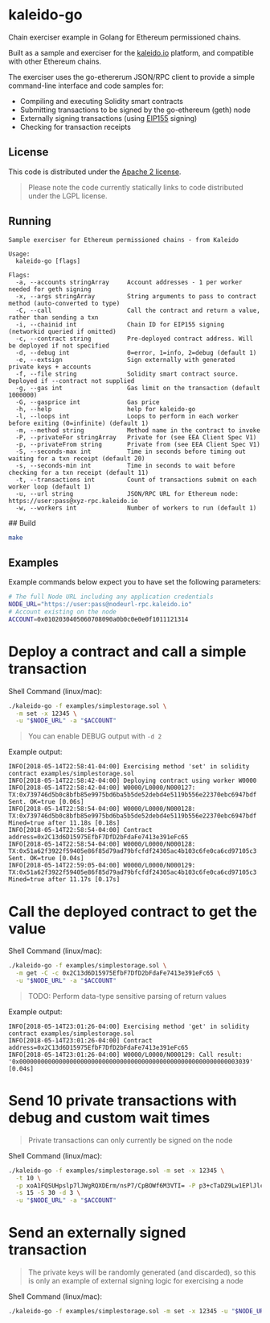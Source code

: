 # kaleido-go

Chain exerciser example in Golang for Ethereum permissioned chains.

Built as a sample and exerciser for the [kaleido.io](https://kaleido.io) platform,
and compatible with other Ethereum chains.

The exerciser uses the go-ethererum JSON/RPC client to provide a simple command-line
interface and code samples for:
- Compiling and executing Solidity smart contracts
- Submitting transactions to be signed by the go-ethereum (geth) node
- Externally signing transactions (using [EIP155](https://github.com/ethereum/EIPs/blob/master/EIPS/eip-155.md) signing)
- Checking for transaction receipts

## License

This code is distributed under the [Apache 2 license](LICENSE).

> Please note the code currently statically links to code distributed under the
> LGPL license.

## Running

```
Sample exerciser for Ethereum permissioned chains - from Kaleido

Usage:
  kaleido-go [flags]

Flags:
  -a, --accounts stringArray     Account addresses - 1 per worker needed for geth signing
  -x, --args stringArray         String arguments to pass to contract method (auto-converted to type)
  -C, --call                     Call the contract and return a value, rather than sending a txn
  -i, --chainid int              Chain ID for EIP155 signing (networkid queried if omitted)
  -c, --contract string          Pre-deployed contract address. Will be deployed if not specified
  -d, --debug int                0=error, 1=info, 2=debug (default 1)
  -e, --extsign                  Sign externally with generated private keys + accounts
  -f, --file string              Solidity smart contract source. Deployed if --contract not supplied
  -g, --gas int                  Gas limit on the transaction (default 1000000)
  -G, --gasprice int             Gas price
  -h, --help                     help for kaleido-go
  -l, --loops int                Loops to perform in each worker before exiting (0=infinite) (default 1)
  -m, --method string            Method name in the contract to invoke
  -P, --privateFor stringArray   Private for (see EEA Client Spec V1)
  -p, --privateFrom string       Private from (see EEA Client Spec V1)
  -S, --seconds-max int          Time in seconds before timing out waiting for a txn receipt (default 20)
  -s, --seconds-min int          Time in seconds to wait before checking for a txn receipt (default 11)
  -t, --transactions int         Count of transactions submit on each worker loop (default 1)
  -u, --url string               JSON/RPC URL for Ethereum node: https://user:pass@xyz-rpc.kaleido.io
  -w, --workers int              Number of workers to run (default 1)
```

## Build

```sh
make
```

## Examples

Example commands below expect you to have set the following parameters:

```sh
# The full Node URL including any application credentials
NODE_URL="https://user:pass@nodeurl-rpc.kaleido.io"
# Account existing on the node
ACCOUNT=0x0102030405060708090a0b0c0e0e0f1011121314
```

# Deploy a contract and call a simple transaction

Shell Command (linux/mac):

```sh
./kaleido-go -f examples/simplestorage.sol \
  -m set -x 12345 \
  -u "$NODE_URL" -a "$ACCOUNT"
```

> You can enable DEBUG output with `-d 2`

Example output:

```
INFO[2018-05-14T22:58:41-04:00] Exercising method 'set' in solidity contract examples/simplestorage.sol
INFO[2018-05-14T22:58:42-04:00] Deploying contract using worker W0000
INFO[2018-05-14T22:58:42-04:00] W0000/L0000/N000127: TX:0x739746d5b0c8bfb85e9975bd6ba5b5de52debd4e5119b556e22370ebc6947bdf Sent. OK=true [0.06s]
INFO[2018-05-14T22:58:54-04:00] W0000/L0000/N000128: TX:0x739746d5b0c8bfb85e9975bd6ba5b5de52debd4e5119b556e22370ebc6947bdf Mined=true after 11.18s [0.18s]
INFO[2018-05-14T22:58:54-04:00] Contract address=0x2C13d6D15975EfbF7DfD2bFdaFe7413e391eFc65
INFO[2018-05-14T22:58:54-04:00] W0000/L0000/N000128: TX:0x51a62f3922f59405e86f85d79ad79bfcfdf24305ac4b103c6fe0ca6cd97105c3 Sent. OK=true [0.04s]
INFO[2018-05-14T22:59:05-04:00] W0000/L0000/N000129: TX:0x51a62f3922f59405e86f85d79ad79bfcfdf24305ac4b103c6fe0ca6cd97105c3 Mined=true after 11.17s [0.17s]
```

# Call the deployed contract to get the value


Shell Command (linux/mac):

```sh
./kaleido-go -f examples/simplestorage.sol \
  -m get -C -c 0x2C13d6D15975EfbF7DfD2bFdaFe7413e391eFc65 \
  -u "$NODE_URL" -a "$ACCOUNT"
```

> TODO: Perform data-type sensitive parsing of return values

Example output:
```
INFO[2018-05-14T23:01:26-04:00] Exercising method 'get' in solidity contract examples/simplestorage.sol
INFO[2018-05-14T23:01:26-04:00] Contract address=0x2C13d6D15975EfbF7DfD2bFdaFe7413e391eFc65
INFO[2018-05-14T23:01:26-04:00] W0000/L0000/N000129: Call result: '0x0000000000000000000000000000000000000000000000000000000000003039' [0.04s]
```

# Send 10 private transactions with debug and custom wait times

> Private transactions can only currently be signed on the node

Shell Command (linux/mac):

```sh
./kaleido-go -f examples/simplestorage.sol -m set -x 12345 \
  -t 10 \
  -p xoA1FQSUHpslp7lJWgRQXDErm/nsP7/CpBOWf6M3VTI= -P p3+cTaDZ9Lw1EPlJlcM9hhezlXTqAEi6xi+LTDIdW2E= \
  -s 15 -S 30 -d 3 \
  -u "$NODE_URL" -a "$ACCOUNT"
```

# Send an externally signed transaction

> The private keys will be randomly generated (and discarded), so this is only an example of external signing logic for exercising a node

Shell Command (linux/mac):

```sh
./kaleido-go -f examples/simplestorage.sol -m set -x 12345 -u "$NODE_URL" -e
```
